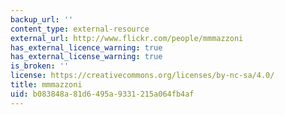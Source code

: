 ```yaml
---
backup_url: ''
content_type: external-resource
external_url: http://www.flickr.com/people/mmmazzoni
has_external_licence_warning: true
has_external_license_warning: true
is_broken: ''
license: https://creativecommons.org/licenses/by-nc-sa/4.0/
title: mmmazzoni
uid: b083848a-81d6-495a-9331-215a064fb4af
---
```

